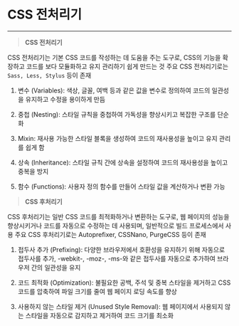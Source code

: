 # CSS 전처리기

<hr/>

> **CSS 전처리기**

CSS 전처리기는 기본 CSS 코드를 작성하는 데 도움을 주는 도구로, CSS의 기능을 확장하고 코드를 보다 모듈화하고 유지 관리하기 쉽게 만드는 것
주요 CSS 전처리기로는 `Sass, Less, Stylus` 등이 존재

1. 변수 (Variables): 색상, 글꼴, 여백 등과 같은 값을 변수로 정의하여 코드의 일관성을 유지하고 수정을 용이하게 만듬

2. 중첩 (Nesting): 스타일 규칙을 중첩하여 가독성을 향상시키고 복잡한 구조를 단순화

3. Mixin: 재사용 가능한 스타일 블록을 생성하여 코드의 재사용성을 높이고 유지 관리를 쉽게 함

4. 상속 (Inheritance): 스타일 규칙 간에 상속을 설정하여 코드의 재사용성을 높이고 중복을 방지

5. 함수 (Functions): 사용자 정의 함수를 만들어 스타일 값을 계산하거나 변환 가능

> **CSS 후처리기**

CSS 후처리기는 일반 CSS 코드를 최적화하거나 변환하는 도구로, 웹 페이지의 성능을 향상시키거나 코드를 자동으로 수정하는 데 사용되며, 일반적으로 빌드 프로세스에서 사용 주요 CSS 후처리기로는 Autoprefixer, CSSNano, PurgeCSS 등이 존재

1. 접두사 추가 (Prefixing): 다양한 브라우저에서 호환성을 유지하기 위해 자동으로 접두사를 추가, -webkit-, -moz-, -ms-와 같은 접두사를 자동으로 추가하여 브라우저 간의 일관성을 유지

2. 코드 최적화 (Optimization): 불필요한 공백, 주석 및 중복 스타일을 제거하고 CSS 코드를 압축하여 파일 크기를 줄여 웹 페이지 로딩 속도를 향상

3. 사용하지 않는 스타일 제거 (Unused Style Removal): 웹 페이지에서 사용되지 않는 스타일을 자동으로 감지하고 제거하여 코드 크기를 최소화
